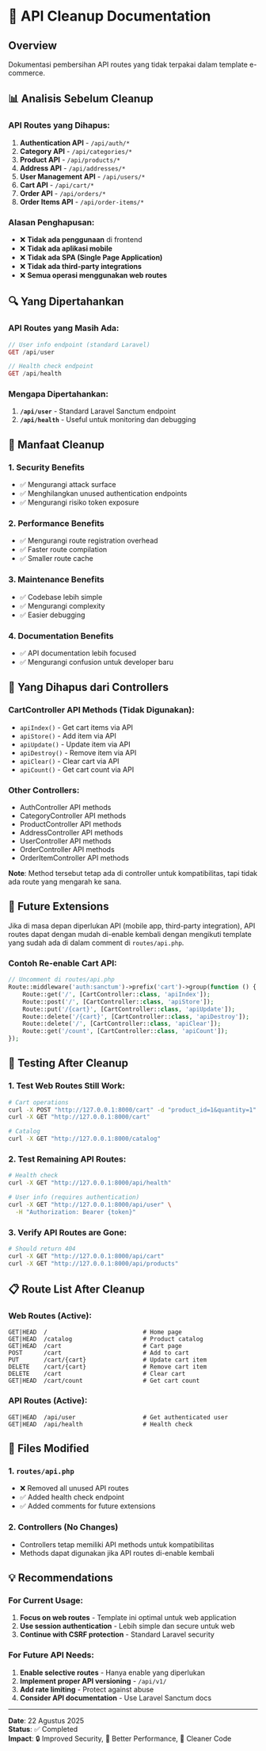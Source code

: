 # 🧹 API Cleanup Documentation

## Overview
Dokumentasi pembersihan API routes yang tidak terpakai dalam template e-commerce.

## 📊 Analisis Sebelum Cleanup

### API Routes yang Dihapus:
1. **Authentication API** - `/api/auth/*`
2. **Category API** - `/api/categories/*`
3. **Product API** - `/api/products/*`
4. **Address API** - `/api/addresses/*`
5. **User Management API** - `/api/users/*`
6. **Cart API** - `/api/cart/*`
7. **Order API** - `/api/orders/*`
8. **Order Items API** - `/api/order-items/*`

### Alasan Penghapusan:
- ❌ **Tidak ada penggunaan** di frontend
- ❌ **Tidak ada aplikasi mobile**
- ❌ **Tidak ada SPA (Single Page Application)**
- ❌ **Tidak ada third-party integrations**
- ❌ **Semua operasi menggunakan web routes**

## 🔍 Yang Dipertahankan

### API Routes yang Masih Ada:
```php
// User info endpoint (standard Laravel)
GET /api/user

// Health check endpoint
GET /api/health
```

### Mengapa Dipertahankan:
1. **`/api/user`** - Standard Laravel Sanctum endpoint
2. **`/api/health`** - Useful untuk monitoring dan debugging

## 🚀 Manfaat Cleanup

### 1. **Security Benefits**
- ✅ Mengurangi attack surface
- ✅ Menghilangkan unused authentication endpoints
- ✅ Mengurangi risiko token exposure

### 2. **Performance Benefits**
- ✅ Mengurangi route registration overhead
- ✅ Faster route compilation
- ✅ Smaller route cache

### 3. **Maintenance Benefits**
- ✅ Codebase lebih simple
- ✅ Mengurangi complexity
- ✅ Easier debugging

### 4. **Documentation Benefits**
- ✅ API documentation lebih focused
- ✅ Mengurangi confusion untuk developer baru

## 📝 Yang Dihapus dari Controllers

### CartController API Methods (Tidak Digunakan):
- `apiIndex()` - Get cart items via API
- `apiStore()` - Add item via API  
- `apiUpdate()` - Update item via API
- `apiDestroy()` - Remove item via API
- `apiClear()` - Clear cart via API
- `apiCount()` - Get cart count via API

### Other Controllers:
- AuthController API methods
- CategoryController API methods
- ProductController API methods
- AddressController API methods
- UserController API methods
- OrderController API methods
- OrderItemController API methods

**Note**: Method tersebut tetap ada di controller untuk kompatibilitas, tapi tidak ada route yang mengarah ke sana.

## 🔄 Future Extensions

Jika di masa depan diperlukan API (mobile app, third-party integration), API routes dapat dengan mudah di-enable kembali dengan mengikuti template yang sudah ada di dalam comment di `routes/api.php`.

### Contoh Re-enable Cart API:
```php
// Uncomment di routes/api.php
Route::middleware('auth:sanctum')->prefix('cart')->group(function () {
    Route::get('/', [CartController::class, 'apiIndex']);
    Route::post('/', [CartController::class, 'apiStore']);
    Route::put('/{cart}', [CartController::class, 'apiUpdate']);
    Route::delete('/{cart}', [CartController::class, 'apiDestroy']);
    Route::delete('/', [CartController::class, 'apiClear']);
    Route::get('/count', [CartController::class, 'apiCount']);
});
```

## 🧪 Testing After Cleanup

### 1. Test Web Routes Still Work:
```bash
# Cart operations
curl -X POST "http://127.0.0.1:8000/cart" -d "product_id=1&quantity=1"
curl -X GET "http://127.0.0.1:8000/cart"

# Catalog
curl -X GET "http://127.0.0.1:8000/catalog"
```

### 2. Test Remaining API Routes:
```bash
# Health check
curl -X GET "http://127.0.0.1:8000/api/health"

# User info (requires authentication)
curl -X GET "http://127.0.0.1:8000/api/user" \
  -H "Authorization: Bearer {token}"
```

### 3. Verify API Routes are Gone:
```bash
# Should return 404
curl -X GET "http://127.0.0.1:8000/api/cart"
curl -X GET "http://127.0.0.1:8000/api/products"
```

## 📋 Route List After Cleanup

### Web Routes (Active):
```
GET|HEAD  /                           # Home page
GET|HEAD  /catalog                    # Product catalog
GET|HEAD  /cart                       # Cart page
POST      /cart                       # Add to cart
PUT       /cart/{cart}                # Update cart item
DELETE    /cart/{cart}                # Remove cart item
DELETE    /cart                       # Clear cart
GET|HEAD  /cart/count                 # Get cart count
```

### API Routes (Active):
```
GET|HEAD  /api/user                   # Get authenticated user
GET|HEAD  /api/health                 # Health check
```

## 🔧 Files Modified

### 1. `routes/api.php`
- ❌ Removed all unused API routes
- ✅ Added health check endpoint
- ✅ Added comments for future extensions

### 2. Controllers (No Changes)
- Controllers tetap memiliki API methods untuk kompatibilitas
- Methods dapat digunakan jika API routes di-enable kembali

## 💡 Recommendations

### For Current Usage:
1. **Focus on web routes** - Template ini optimal untuk web application
2. **Use session authentication** - Lebih simple dan secure untuk web
3. **Continue with CSRF protection** - Standard Laravel security

### For Future API Needs:
1. **Enable selective routes** - Hanya enable yang diperlukan
2. **Implement proper API versioning** - `/api/v1/`
3. **Add rate limiting** - Protect against abuse
4. **Consider API documentation** - Use Laravel Sanctum docs

---

**Date**: 22 Agustus 2025  
**Status**: ✅ Completed  
**Impact**: 🔒 Improved Security, 🚀 Better Performance, 🧹 Cleaner Code
